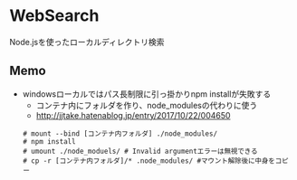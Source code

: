 # WebSearch
Node.jsを使ったローカルディレクトリ検索

## Memo
- windowsローカルではパス長制限に引っ掛かりnpm installが失敗する
    - コンテナ内にフォルダを作り、node_modulesの代わりに使う
    - http://jjtake.hatenablog.jp/entry/2017/10/22/004650
    ```
    # mount --bind [コンテナ内フォルダ] ./node_modules/
    # npm install
    # umount ./node_moduels/ # Invalid argumentエラーは無視できる
    # cp -r [コンテナ内フォルダ]/* .node_modules/ #マウント解除後に中身をコピー
    ```

